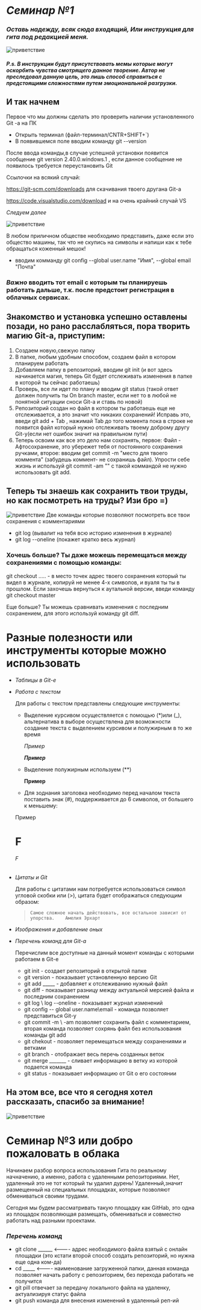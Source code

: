 # _Семинар №1_

### _Оставь надежду, всяк сюда входящий, Или инструкция для гита под редакцией меня._
![приветствие](privet.jpg)

#### *P.s. В инструкции будут присутствовать мемы которые могут оскорбить чувства смотрящего данное творение. Автор не преследовал данную цель, это лишь способ справиться с предстоящими сложностями путем эмоциональной разгрузки.*



## И так начнем

Первое что мы должны сделать это проверить наличии установленного Git -a на ПК
* Открыть терминал (файл-терминал/CNTR+SHIFT+`)
* В появившемся поле вводим команду git --version

После ввода команды,в случае успешной установки появится сообщение git version 2.40.0.windows.1 , если данное сообщение не появилось требуется переустановить Git

Ссылочки на всякий случай:

https://git-scm.com/downloads для скачивания твоего другана Git-а

https://code.visualstudio.com/download и на очень крайний случай VS 

*Следуем далее*

![приветствие](kj.jpg)

В любом приличном обществе необходимо представить, даже если это общество машины, так что не скупись на символы и напиши как к тебе обращаться коженный мешок!
* вводим комманду git config --global user.name "Имя", --global email "Почта"

### *Важно* вводить тот email с которым ты планируешь работать дальше, т.к. после предстоит регистрация в облачных сервисах.

## Знакомство и установка успешно оставлены позади, но рано расслабляться, пора творить магию Git-а, приступим:
1. Создаем новую,свежую папку
2. В папке, любым удобным способом, создаем файл в котором планируем работать
3. Добавляем папку в репозиторий, вводим git init (и вот здесь начинается магия, теперь Git будет отслеживать изменения в папке в которой ты сейчас работаешь)
4. Проверь, все ли идет по плану и вводим git status (такой ответ должен получить ты On branch master, если нет то в любой не понятной ситуации сноси Git-a и ставь по новой)
5. Репозиторий создан но файл в котором ты работаешь еще не отслеживается, а это значит что никаких сохранений! Исправь это, введи git add + Tab , нажимай Tab до того момента пока в строке не появится файл который нужно отслеживать твоему доброму другу Git-у(если нет ошибок значит на правильном пути)
6. Теперь освоим как все это дело нам сохранять, первое: Файл - Афтосохранение, это убережет тебя от постоянного сохранения ручками, второе: вводим get commit -m "место для твоего коммента" (забудешь коммент- не сохранишь файл). Упрости себе жизнь и используй git commit -am "" с такой коммандой не нужно использовать git add.

## Теперь ты знаешь как сохранить твои труды, но как посмотреть на труды? Изи бро =)
![приветствие](vishenos.jpg)
Две команды которые позволяют посмотреть все твои сохранения с комментариями 
* git log (вывалит на тебя всю историю изменения в журнале)
* git log --oneline (покажет кратко весь журнал)

### Хочешь больше? Ты даже можешь перемещаться между сохранениями с помощью команды:
git checkout ..... - в место точек адрес твоего сохранения который ты видел в журнале, копируй не менее 4-х символов, и вуаля ты ты в прошлом.
Если захочешь вернуться к аутальной версии, введи команду git checkout master
    
 Еще больше? Ты можешь сравнивать изменения с последним сохранением, для этого используй команду git diff.   


# Разные полезности или инструменты которые можно использовать

 * _Таблицы в Git-е_


 * _Работа с текстом_
    
    Для работы с текстом представлены следующие инструменты:

    * Выделение курсивом осуществляется с помощью (*)или (_), альтернатива в выборе осуществлена для возможности создание текста с выделением курсивом и полужирным в то же время
    
      *Пример*

      _**Пример**_
    * Выделение полужирным используем (**) 

      **Пример**
    
    * Для зоднания заголовка необходимо перед началом текста поставить знак (#),
    поддерживается до 6 символов, от большего к меньшему:
    
    Пример 
    # F
    ###### F



 * _Цитаты и Git_  
 
     Для работы с цитатами нам потребуется использоваться символ угловой скобки или (>), цитата будет отображаться следующим образом:
     >     Самое сложное начать действовать, все остальное зависит от упорства.    Амелия Эрхарт
       

 * _Изображения и добавление оных_


 * _Перечень команд для Git-a_ 

   Перечислим все доступные на данный момент команды с которыми работаем в Git-e

   * git init - создает репозиторий в открытой папке
   * git version - показывает установленную версию Git
   * git add _____ - добавляет к отслеживанию нужный файл 
   * git diff - показывает разницу между актуальной мерсией файла и последним сохранением
   * git log \ log --oneline - показывает журнал изменений 
   * git config -- global user.name\email - команда позволяет представиться Git-у
   * git commit -m \ -am позволяет сохранить файл с комментарием, вторая команда позволяет сохрянь файл без использования команды git add
   * git chekout - позволяет перемещаться между сохранениями и ветками 
   * git branch - отображает весь перечь созданных веток
   * git merge _______ - сливает информацию в ветку из которой подается команда
   * git status - показывает информацию от Git о его состоянии
   


## На этом все, все что я сегодня хотел рассказать, спасибо за внимание!
![приветствие](poki.jpg)

# Семинар №3 или добро пожаловать в облака

Начинаем разбор вопроса использования Гита по реальному начначению, а именно, работа с удаленными репозиториями. Нет, удаленный это не тот который ты удалил дурень! Удаленный,значит размещенный на специальных площадках, которые позволяют обмениваться своими трудами. 

Сегодня мы будем рассматривать такую площадку как GitHab, это одна из площадок позволяющая размещать, обмениваться и совместно работать над разными проектами. 

### _Перечень команд_
  * git clone ______ <---- адрес необходимого файла взятый с онлайн площадки (это кстати второй способ создать репозиторий, но нужна еще одна ком-да)
  * cd _____ <---- наименование загруженной папки, данная команда позволяет начать работу с репозиторием, без перехода работать не получится
  * git pill отвечает за передачу локального файла на удаленку, актуализируя статус файла 
  * git push команда для внесения изменений в удаленный реп-ий
  
      